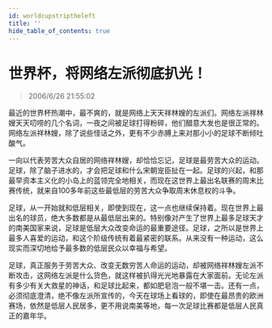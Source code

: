 ```yaml
---
id: worldcupstriptheleft
title: ''
hide_table_of_contents: true
---
```


# 世界杯，将网络左派彻底扒光！

> 2006/6/26 21:55:02

最近的世界杯热潮中，最不爽的，就是网络上天天祥林嫂的左派们。网络左派祥林嫂天天叨唠的几个名词，一夜之间被足球打得粉碎，他们醋意大发也是很正常的。网络左派祥林嫂，除了说些怪话之外，更有不少赤膊上来对那小小的足球不断倾吐酸气。

一向以代表劳苦大众自居的网络祥林嫂，却恰恰忘记，足球是最劳苦大众的运动。足球，除了脑子进水的，才会把足球和什么宋朝宠臣扯在一起。足球的兴起，和那最早资本主义化的小岛上的蓝领完全地相关，而现在这世界上最出名联赛的周末比赛传统，就来自100多年前这些最低层的劳苦大众争取周末休息权的斗争。

足球，从一开始就和低层相关，即使到现在，这一点也继续保持着。现在世界上最出名的球员，绝大多数都是从最低层出来的。特别像对产生了世界上最多足球天才的南美国家来说，足球是低层大众改变命运的最重要途径。足球，之所以是世界上最多人喜爱的运动，和这个阶级传统有着最紧密的联系。从来没有一种运动，这么现实而深切地给予最多数的低层民众以幸福与希望。

足球，真正服务于劳苦大众、改变无数穷苦人命运的运动，却被网络祥林嫂左派不断攻击，这网络左派是什么货色，就这样被扒得光光地暴露在大家面前。无论左派有多少有关大救星的神话，和足球比起来，都如肥皂泡一般不堪一击。还有一点，必须彻底澄清，绝不像左派所宣传的，今天在球场上看球的，即使在最昂贵的欧洲赛场，依然是低层人民居多，更不用说南美等地，每一次足球比赛都是低层人民真正的嘉年华。
